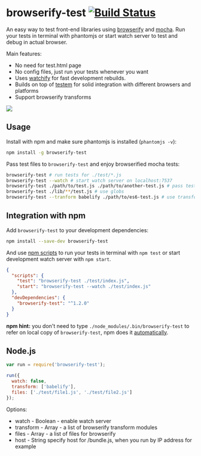# browserify-test [![Build Status](https://travis-ci.org/alekseykulikov/browserify-test.png?branch=master)](https://travis-ci.org/alekseykulikov/browserify-test)

  An easy way to test front-end libraries using [browserify](http://browserify.org) and [mocha](https://github.com/mochajs/mocha).
  Run your tests in terminal with phantomjs or start watch server to test and debug in actual browser.

  Main features:

  * No need for test.html page
  * No config files, just run your tests whenever you want
  * Uses [watchify](https://github.com/substack/watchify) for fast development rebuilds.
  * Builds on top of [testem](https://github.com/airportyh/testem) for solid integration with different browsers and platforms
  * Support browserify transforms

![](https://dl.dropboxusercontent.com/u/1682963/browserify-test.gif)

## Usage

  Install with npm and make sure phantomjs is installed (`phantomjs -v`):

```bash
npm install -g browserify-test
```

  Pass test files to `browserify-test` and enjoy browserified mocha tests:

```bash
browserify-test # run tests for ./test/*.js
browserify-test --watch # start watch server on localhost:7537
browserify-test ./path/to/test.js ./path/to/another-test.js # pass test files as arguments
browserify-test ./lib/**/test.js # use globs
browserify-test --tranform babelify ./path/to/es6-test.js # use transforms
```

## Integration with npm

  Add `browserify-test` to your development dependencies:

```bash
npm install --save-dev browserify-test
```

  And use [npm scripts](https://www.npmjs.org/doc/misc/npm-scripts.html)
  to run your tests in terminal with `npm test` or start development watch server with `npm start`.


```json
{
  "scripts": {
    "test": "browserify-test ./test/index.js",
    "start": "browserify-test --watch ./test/index.js"
  },
  "devDependencies": {
    "browserify-test": "^1.2.0"
  }
}
```

  **npm hint:** you don't need to type `./node_modules/.bin/browserify-test` to refer on local copy of `browserify-test`,
  npm does it [automatically](https://www.npmjs.org/doc/files/npm-folders.html#executables).

## Node.js

```js
var run = require('browserify-test');

run({
  watch: false,
  transform: ['babelify'],
  files: ['./test/file1.js', './test/file2.js']
});
```

  Options:

  * watch - Boolean - enable watch server
  * transform - Array - a list of browserify transform modules
  * files - Array - a list of files for browserify
  * host - String specify host for /bundle.js, when you run by IP address for example
